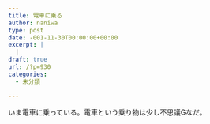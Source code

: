 ```yaml
---
title: 電車に乗る
author: naniwa
type: post
date: -001-11-30T00:00:00+00:00
excerpt: |
  |
draft: true
url: /?p=930
categories:
  - 未分類

---
```

いま電車に乗っている。電車という乗り物は少し不思議Gなだ。